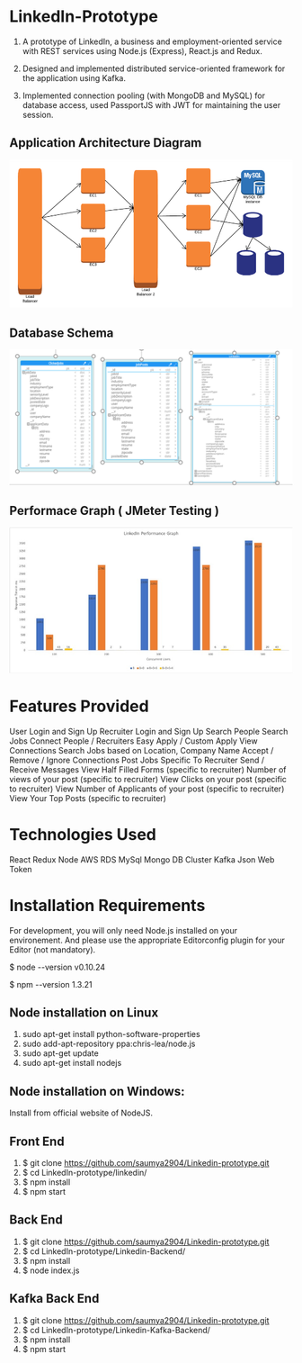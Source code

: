 # LinkedIn-Prototype

1. A prototype of LinkedIn, a business and employment-oriented service with REST services using Node.js (Express), React.js and Redux.

2.	Designed and implemented distributed service-oriented framework for the application using Kafka.

3. Implemented connection pooling (with MongoDB and MySQL) for database access, used PassportJS with JWT for maintaining the user session. 

## Application Architecture Diagram
![alt text](https://github.com/saumya2904/Linkedin-prototype/blob/master/Project%20Images/Architecture%20Diag.png)

## Database Schema
![alt text](https://github.com/saumya2904/Linkedin-prototype/blob/master/Project%20Images/Database%20Schema.PNG)

## Performace Graph ( JMeter Testing )
![alt text](https://github.com/saumya2904/Linkedin-prototype/blob/master/Project%20Images/Performance%20Graph.jpg)

# Features Provided
User Login and Sign Up
Recruiter Login and Sign Up
Search People
Search Jobs
Connect People / Recruiters
Easy Apply / Custom Apply
View Connections
Search Jobs based on Location, Company Name
Accept / Remove / Ignore Connections
Post Jobs
Specific To Recruiter
Send / Receive Messages
View Half Filled Forms (specific to recruiter)
Number of views of your post (specific to recruiter)
View Clicks on your post (specific to recruiter)
View Number of Applicants of your post (specific to recruiter)
View Your Top Posts (specific to recruiter)

# Technologies Used

React
Redux
Node
AWS RDS MySql
Mongo DB Cluster
Kafka
Json Web Token

# Installation Requirements
For development, you will only need Node.js installed on your environement. And please use the appropriate Editorconfig plugin for your Editor (not mandatory).

$ node --version
v0.10.24

$ npm --version
1.3.21

## Node installation on Linux
1. sudo apt-get install python-software-properties
2. sudo add-apt-repository ppa:chris-lea/node.js
3. sudo apt-get update
4. sudo apt-get install nodejs

## Node installation on Windows:
Install from official website of NodeJS.

## Front End
1. $ git clone https://github.com/saumya2904/Linkedin-prototype.git
2. $ cd LinkedIn-prototype/linkedin/
3. $ npm install
4. $ npm start

## Back End
1. $ git clone https://github.com/saumya2904/Linkedin-prototype.git
2. $ cd LinkedIn-prototype/Linkedin-Backend/
3. $ npm install
4. $ node index.js

## Kafka Back End
1. $ git clone https://github.com/saumya2904/Linkedin-prototype.git
2. $ cd LinkedIn-prototype/Linkedin-Kafka-Backend/
3. $ npm install
4. $ npm start

